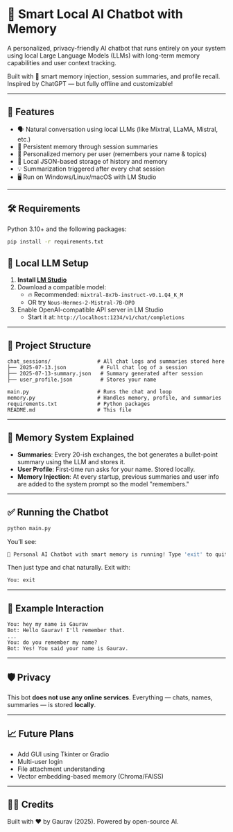 # 🤖 Smart Local AI Chatbot with Memory

A personalized, privacy-friendly AI chatbot that runs entirely on your system using local Large Language Models (LLMs) with long-term memory capabilities and user context tracking.

Built with 🧠 smart memory injection, session summaries, and profile recall. Inspired by ChatGPT — but fully offline and customizable!

---

## 🚀 Features

- 🗣️ Natural conversation using local LLMs (like Mixtral, LLaMA, Mistral, etc.)
- 🧠 Persistent memory through session summaries
- 👤 Personalized memory per user (remembers your name & topics)
- 📁 Local JSON-based storage of history and memory
- 💡 Summarization triggered after every chat session
- 🖥️ Run on Windows/Linux/macOS with LM Studio

---

## 🛠️ Requirements

Python 3.10+ and the following packages:

```bash
pip install -r requirements.txt

```

## 💾 Local LLM Setup

1. **Install [LM Studio](https://lmstudio.ai)**
2. Download a compatible model:
   - 🔥 Recommended: `mixtral-8x7b-instruct-v0.1.Q4_K_M`
   - OR try `Nous-Hermes-2-Mistral-7B-DPO`
3. Enable OpenAI-compatible API server in LM Studio
   - Start it at: `http://localhost:1234/v1/chat/completions`

---

## 📂 Project Structure

```
chat_sessions/               # All chat logs and summaries stored here
├── 2025-07-13.json           # Full chat log of a session
├── 2025-07-13-summary.json   # Summary generated after session
├── user_profile.json         # Stores your name

main.py                      # Runs the chat and loop
memory.py                    # Handles memory, profile, and summaries
requirements.txt             # Python packages
README.md                    # This file
```

---

## 🧠 Memory System Explained

- **Summaries**: Every 20-ish exchanges, the bot generates a bullet-point summary using the LLM and stores it.
- **User Profile**: First-time run asks for your name. Stored locally.
- **Memory Injection**: At every startup, previous summaries and user info are added to the system prompt so the model "remembers."

---

## ✅ Running the Chatbot

```bash
python main.py
```

You’ll see:
```bash
🤖 Personal AI Chatbot with smart memory is running! Type 'exit' to quit.
```

Then just type and chat naturally. Exit with:
```bash
You: exit
```

---

## 📌 Example Interaction

```
You: hey my name is Gaurav
Bot: Hello Gaurav! I'll remember that.
...
You: do you remember my name?
Bot: Yes! You said your name is Gaurav.
```

---

## 🛡️ Privacy

This bot **does not use any online services**. Everything — chats, names, summaries — is stored **locally**.

---

## 📈 Future Plans

- Add GUI using Tkinter or Gradio
- Multi-user login
- File attachment understanding
- Vector embedding-based memory (Chroma/FAISS)

---

## 🧑‍💻 Credits

Built with ❤️ by Gaurav (2025). Powered by open-source AI.
